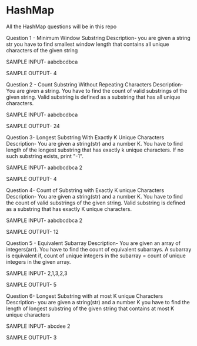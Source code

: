 # HashMap
All the HashMap questions will be in this repo

Question 1 - Minimum Window Substring
Description-
you are given a string str 
you have to find smallest window length that contains all unique characters of the given string

SAMPLE INPUT-
aabcbcdbca

SAMPLE OUTPUT-
4

Question 2 - Count Substring Without Repeating Characters
Description-
You are given a string. 
You have to find the count of valid substrings of the given string.
Valid substring is defined as a substring that has all unique characters.

SAMPLE INPUT-
aabcbcdbca

SAMPLE OUTPUT-
24

Question 3- Longest Substring With Exactly K Unique Characters
Description-
You are given a string(str) and a number K.
You have to find length of the longest substring that has exactly k unique characters.
If no such substring exists, print "-1".

SAMPLE INPUT-
aabcbcdbca
2

SAMPLE OUTPUT-
4

Question 4- Count of Substring with Exactly K unique Characters
Description-
You are given a string(str) and a number K.
You have to find the count of valid substrings of the given string.
Valid substring is defined as a substring that has exactly K unique characters.

SAMPLE INPUT-
aabcbcdbca
2

SAMPLE OUTPUT-
12

Question 5 - Equivalent Subarray
Description-
You are given an array of integers(arr).
You have to find the count of equivalent subarrays.
A subarray is equivalent if,
count of unique integers in the subarray = count of unique integers in the given array.

SAMPLE INPUT-
2,1,3,2,3

SAMPLE OUTPUT-
5

Question 6- Longest Substring with at most K unique Characters
Description-
you are given a string(str) and a number K
you have to find the length of longest substring of the given string that contains at most K unique characters

SAMPLE INPUT-
abcdee
2

SAMPLE OUTPUT-
3

